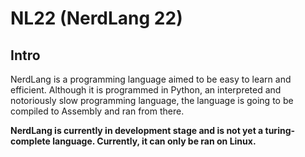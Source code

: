# NL22 (NerdLang 22)

## Intro

NerdLang is a programming language aimed to be easy to learn and efficient. Although it is programmed in Python, an interpreted and notoriously slow programming language, the language is going to be compiled to Assembly and ran from there. 

__NerdLang is currently in development stage and is not yet a turing-complete language. Currently, it can only be ran on Linux.__
